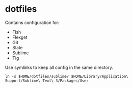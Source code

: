dotfiles
=======

Contains configuration for:
* Fish
* Flexget
* Git
* Slate
* Sublime
* Tig

Use symlinks to keep all config in the same directory.

`ln -s $HOME/dotfiles/sublime/ $HOME/Library/Application\ Support/Sublime\ Text\ 3/Packages/User`
